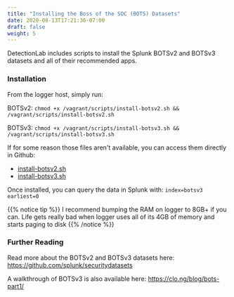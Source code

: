 ```yaml
---
title: "Installing the Boss of the SOC (BOTS) Datasets"
date: 2020-08-13T17:21:36-07:00
draft: false
weight: 5
---
```


DetectionLab includes scripts to install the Splunk BOTSv2 and BOTSv3 datasets and all of their recommended apps.

### Installation

From the logger host, simply run: 

BOTSv2: `chmod +x /vagrant/scripts/install-botsv2.sh && /vagrant/scripts/install-botsv2.sh` 

BOTSv3: `chmod +x /vagrant/scripts/install-botsv3.sh && /vagrant/scripts/install-botsv3.sh`

If for some reason those files aren't available, you can access them directly in Github: 
* [install-botsv2.sh](https://github.com/clong/DetectionLab/blob/master/Vagrant/scripts/install-botsv2.sh)
* [install-botsv3.sh](https://github.com/clong/DetectionLab/blob/master/Vagrant/scripts/install-botsv3.sh)

Once installed, you can query the data in Splunk with:
`index=botsv3 earliest=0` 

{{% notice tip %}}
I recommend bumping the RAM on logger to 8GB+ if you can. Life gets really bad when logger uses all of its 4GB of memory and starts paging to disk <i class="far fa-frown"></i>
{{% /notice %}}


### Further Reading
Read more about the BOTSv2 and BOTSv3 datasets here: https://github.com/splunk/securitydatasets 

A walkthrough of BOTSv3 is also available here: https://clo.ng/blog/bots-part1/